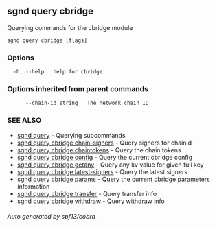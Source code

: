 ## sgnd query cbridge

Querying commands for the cbridge module

```
sgnd query cbridge [flags]
```

### Options

```
  -h, --help   help for cbridge
```

### Options inherited from parent commands

```
      --chain-id string   The network chain ID
```

### SEE ALSO

* [sgnd query](sgnd_query.md)	 - Querying subcommands
* [sgnd query cbridge chain-signers](sgnd_query_cbridge_chain-signers.md)	 - Query signers for chainid
* [sgnd query cbridge chaintokens](sgnd_query_cbridge_chaintokens.md)	 - Query the chain tokens
* [sgnd query cbridge config](sgnd_query_cbridge_config.md)	 - Query the current cbridge config
* [sgnd query cbridge getany](sgnd_query_cbridge_getany.md)	 - Query any kv value for given full key
* [sgnd query cbridge latest-signers](sgnd_query_cbridge_latest-signers.md)	 - Query the latest signers
* [sgnd query cbridge params](sgnd_query_cbridge_params.md)	 - Query the current cbridge parameters information
* [sgnd query cbridge transfer](sgnd_query_cbridge_transfer.md)	 - Query transfer info
* [sgnd query cbridge withdraw](sgnd_query_cbridge_withdraw.md)	 - Query withdraw info

###### Auto generated by spf13/cobra
